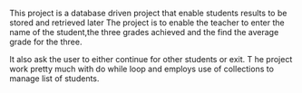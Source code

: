 This project is a database driven project that enable students results to be stored and retrieved later
The project is to enable the teacher to enter the name of the student,the three grades achieved and the find the average grade for the three.

It also ask the user to either continue for other students or exit. T
he project work pretty much with do while loop and employs use of collections to manage list of students.
